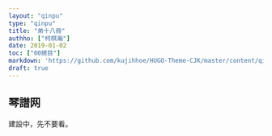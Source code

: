 ```yaml
---
layout: "qinpu"
type: "qinpu"
title: "弟十八冊"
authho: ["柯棋瀚"]
date: 2019-01-02
toc: ["00總目"]
markdown: 'https://github.com/kujihhoe/HUGO-Theme-CJK/master/content/qinpu/00table/18.md'
draft: true
---
```


## 琴譜网

建設中，先不要看。
